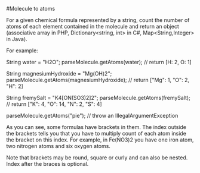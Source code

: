 
#Molecule to atoms

For a given chemical formula represented by a string, count the number of atoms of each element contained in the molecule and return an object (associative array in PHP, Dictionary<string, int> in C#, Map<String,Integer> in Java).

For example:

String water = "H2O";
parseMolecule.getAtoms(water); // return [H: 2, O: 1]

String magnesiumHydroxide = "Mg(OH)2";
parseMolecule.getAtoms(magnesiumHydroxide); // return ["Mg": 1, "O": 2, "H": 2]

String fremySalt = "K4[ON(SO3)2]2";
parseMolecule.getAtoms(fremySalt); // return ["K": 4, "O": 14, "N": 2, "S": 4]

parseMolecule.getAtoms("pie"); // throw an IllegalArgumentException

As you can see, some formulas have brackets in them. The index outside the brackets tells you that you have to multiply count of each atom inside the bracket on this index. For example, in Fe(NO3)2 you have one iron atom, two nitrogen atoms and six oxygen atoms.

Note that brackets may be round, square or curly and can also be nested. Index after the braces is optional.
